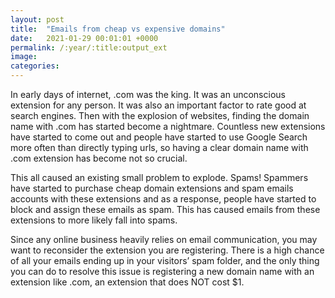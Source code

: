 ```yaml
---
layout: post
title:  "Emails from cheap vs expensive domains"
date:   2021-01-29 00:01:01 +0000
permalink: /:year/:title:output_ext
image:
categories: 
---
```

<div class="col-12">
<p>In early days of internet, .com was the king. It was an unconscious extension for any person. It was also an important factor to rate good at search engines. Then with the explosion of websites, finding the domain name with .com has started become a nightmare. Countless new extensions have started to come out and people have started to use Google Search more often than directly typing urls, so having a clear domain name with .com extension has become not so crucial.</p>

<p>This all caused an existing small problem to explode. Spams! Spammers have started to purchase cheap domain extensions and spam emails accounts with these extensions and as a response, people have started to block and assign these emails as spam. This has caused emails from these extensions to more likely fall into spams.</p>

<p>Since any online business heavily relies on email communication, you may want to reconsider the extension you are registering. There is a high chance of all your emails ending up in your visitors’ spam folder, and the only thing you can do to resolve this issue is registering a new domain name with an extension like .com, an extension that does NOT cost $1.</p>
</div>